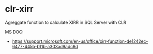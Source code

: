 # clr-xirr
Agreggate function to calculate XIRR in SQL Server with CLR

MS DOC:
* https://support.microsoft.com/en-us/office/xirr-function-de1242ec-6477-445b-b11b-a303ad9adc9d
